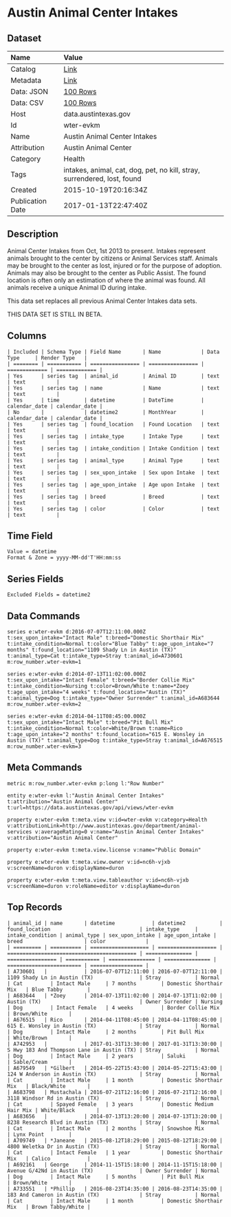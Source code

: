 # Austin Animal Center Intakes

## Dataset

| Name | Value |
| :--- | :---- |
| Catalog | [Link](https://catalog.data.gov/dataset/austin-animal-center-intakes) |
| Metadata | [Link](https://data.austintexas.gov/api/views/wter-evkm) |
| Data: JSON | [100 Rows](https://data.austintexas.gov/api/views/wter-evkm/rows.json?max_rows=100) |
| Data: CSV | [100 Rows](https://data.austintexas.gov/api/views/wter-evkm/rows.csv?max_rows=100) |
| Host | data.austintexas.gov |
| Id | wter-evkm |
| Name | Austin Animal Center Intakes |
| Attribution | Austin Animal Center |
| Category | Health |
| Tags | intakes, animal, cat, dog, pet, no kill, stray, surrendered, lost, found |
| Created | 2015-10-19T20:16:34Z |
| Publication Date | 2017-01-13T22:47:40Z |

## Description

Animal Center Intakes from Oct, 1st 2013 to present. Intakes represent  animals brought to the center by citizens or Animal Services staff.  Animals may be brought to the center as lost, injured or for the purpose of adoption. Animals may also be brought to the center as Public Assist.  The found location is often only an estimation of where the animal was found.  All animals receive a unique Animal ID during intake.

This data set replaces all previous Animal Center Intakes data sets.

THIS DATA SET IS STILL IN BETA.

## Columns

```ls
| Included | Schema Type | Field Name       | Name             | Data Type     | Render Type   |
| ======== | =========== | ================ | ================ | ============= | ============= |
| Yes      | series tag  | animal_id        | Animal ID        | text          | text          |
| Yes      | series tag  | name             | Name             | text          | text          |
| Yes      | time        | datetime         | DateTime         | calendar_date | calendar_date |
| No       |             | datetime2        | MonthYear        | calendar_date | calendar_date |
| Yes      | series tag  | found_location   | Found Location   | text          | text          |
| Yes      | series tag  | intake_type      | Intake Type      | text          | text          |
| Yes      | series tag  | intake_condition | Intake Condition | text          | text          |
| Yes      | series tag  | animal_type      | Animal Type      | text          | text          |
| Yes      | series tag  | sex_upon_intake  | Sex upon Intake  | text          | text          |
| Yes      | series tag  | age_upon_intake  | Age upon Intake  | text          | text          |
| Yes      | series tag  | breed            | Breed            | text          | text          |
| Yes      | series tag  | color            | Color            | text          | text          |
```

## Time Field

```ls
Value = datetime
Format & Zone = yyyy-MM-dd'T'HH:mm:ss
```

## Series Fields

```ls
Excluded Fields = datetime2
```

## Data Commands

```ls
series e:wter-evkm d:2016-07-07T12:11:00.000Z t:sex_upon_intake="Intact Male" t:breed="Domestic Shorthair Mix" t:intake_condition=Normal t:color="Blue Tabby" t:age_upon_intake="7 months" t:found_location="1109 Shady Ln in Austin (TX)" t:animal_type=Cat t:intake_type=Stray t:animal_id=A730601 m:row_number.wter-evkm=1

series e:wter-evkm d:2014-07-13T11:02:00.000Z t:sex_upon_intake="Intact Female" t:breed="Border Collie Mix" t:intake_condition=Nursing t:color=Brown/White t:name=*Zoey t:age_upon_intake="4 weeks" t:found_location="Austin (TX)" t:animal_type=Dog t:intake_type="Owner Surrender" t:animal_id=A683644 m:row_number.wter-evkm=2

series e:wter-evkm d:2014-04-11T08:45:00.000Z t:sex_upon_intake="Intact Male" t:breed="Pit Bull Mix" t:intake_condition=Normal t:color=White/Brown t:name=Rico t:age_upon_intake="2 months" t:found_location="615 E. Wonsley in Austin (TX)" t:animal_type=Dog t:intake_type=Stray t:animal_id=A676515 m:row_number.wter-evkm=3
```

## Meta Commands

```ls
metric m:row_number.wter-evkm p:long l:"Row Number"

entity e:wter-evkm l:"Austin Animal Center Intakes" t:attribution="Austin Animal Center" t:url=https://data.austintexas.gov/api/views/wter-evkm

property e:wter-evkm t:meta.view v:id=wter-evkm v:category=Health v:attributionLink=http://www.austintexas.gov/department/animal-services v:averageRating=0 v:name="Austin Animal Center Intakes" v:attribution="Austin Animal Center"

property e:wter-evkm t:meta.view.license v:name="Public Domain"

property e:wter-evkm t:meta.view.owner v:id=nc6h-vjxb v:screenName=duron v:displayName=duron

property e:wter-evkm t:meta.view.tableauthor v:id=nc6h-vjxb v:screenName=duron v:roleName=editor v:displayName=duron
```

## Top Records

```ls
| animal_id | name       | datetime            | datetime2           | found_location                             | intake_type     | intake_condition | animal_type | sex_upon_intake | age_upon_intake | breed                    | color             | 
| ========= | ========== | =================== | =================== | ========================================== | =============== | ================ | =========== | =============== | =============== | ======================== | ================= | 
| A730601   |            | 2016-07-07T12:11:00 | 2016-07-07T12:11:00 | 1109 Shady Ln in Austin (TX)               | Stray           | Normal           | Cat         | Intact Male     | 7 months        | Domestic Shorthair Mix   | Blue Tabby        | 
| A683644   | *Zoey      | 2014-07-13T11:02:00 | 2014-07-13T11:02:00 | Austin (TX)                                | Owner Surrender | Nursing          | Dog         | Intact Female   | 4 weeks         | Border Collie Mix        | Brown/White       | 
| A676515   | Rico       | 2014-04-11T08:45:00 | 2014-04-11T08:45:00 | 615 E. Wonsley in Austin (TX)              | Stray           | Normal           | Dog         | Intact Male     | 2 months        | Pit Bull Mix             | White/Brown       | 
| A742953   |            | 2017-01-31T13:30:00 | 2017-01-31T13:30:00 | S Hwy 183 And Thompson Lane in Austin (TX) | Stray           | Normal           | Dog         | Intact Male     | 2 years         | Saluki                   | Sable/Cream       | 
| A679549   | *Gilbert   | 2014-05-22T15:43:00 | 2014-05-22T15:43:00 | 124 W Anderson in Austin (TX)              | Stray           | Normal           | Cat         | Intact Male     | 1 month         | Domestic Shorthair Mix   | Black/White       | 
| A683798   | Mustachala | 2016-07-21T12:16:00 | 2016-07-21T12:16:00 | 3118 Windsor Rd in Austin (TX)             | Stray           | Normal           | Cat         | Spayed Female   | 3 years         | Domestic Medium Hair Mix | White/Black       | 
| A683656   |            | 2014-07-13T13:20:00 | 2014-07-13T13:20:00 | 8238 Research Blvd in Austin (TX)          | Stray           | Normal           | Cat         | Intact Male     | 2 months        | Snowshoe Mix             | Lynx Point        | 
| A709749   | *Janeane   | 2015-08-12T18:29:00 | 2015-08-12T18:29:00 | 4800 Weletka Dr in Austin (TX)             | Stray           | Normal           | Cat         | Intact Female   | 1 year          | Domestic Shorthair Mix   | Calico            | 
| A692161   | George     | 2014-11-15T15:18:00 | 2014-11-15T15:18:00 | Avenue G/42Nd in Austin (TX)               | Owner Surrender | Normal           | Dog         | Intact Male     | 5 months        | Pit Bull Mix             | Brown/White       | 
| A733551   | *Phillip   | 2016-08-23T14:35:00 | 2016-08-23T14:35:00 | 183 And Cameron in Austin (TX)             | Stray           | Normal           | Cat         | Intact Male     | 1 month         | Domestic Shorthair Mix   | Brown Tabby/White | 
```